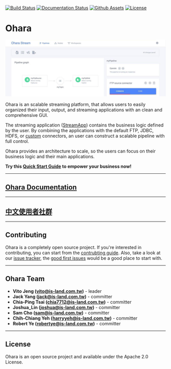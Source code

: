 [![Build Status](https://builds.is-land.com.tw/buildStatus/icon?job=PostCommit-OHARA)](https://builds.is-land.com.tw/job/PostCommit-OHARA/)
[![Documentation Status](https://readthedocs.org/projects/ohara/badge/?version=latest)](https://ohara.readthedocs.io/en/latest/?badge=latest)
[![Github Assets](https://img.shields.io/badge/download-assets-brightgreen.svg)](https://github.com/oharastream/ohara/releases)
[![License](https://img.shields.io/badge/License-Apache%202.0-blue.svg)](https://opensource.org/licenses/Apache-2.0)

# Ohara

![pipeline-screenshot](images/pipeline_screenshot.jpg)

Ohara is an scalable streaming platform, that allows users to easily organized their input, output, and streaming applications with an clean and comprehensive GUI.

The streaming application ([StreamApp](https://ohara.readthedocs.io/en/0.8/custom_streamapp.html)) contains the business logic defined by the user. By combining the applications with the default FTP, JDBC, HDFS, or [custom](https://ohara.readthedocs.io/en/0.8/custom_connector.html) connectors, an user can construct a scalable pipeline with full control.

Ohara provides an architecture to scale, so the users can focus on their business logic and their main applications.

**Try this [Quick Start Guide](https://ohara.readthedocs.io/en/latest/user_guide.html#quick-start) to empower your business now!**

----

## [Ohara Documentation](https://ohara.readthedocs.io/en/0.8)

----

## [中文使用者社群](https://www.facebook.com/groups/oharastream)

----

## Contributing

Ohara is a completely open source project. If you're interested in contributing, you can start from the [contrubting guide](https://ohara.readthedocs.io/en/latest/contributing.html). Also, take a look at our [issue tracker](https://github.com/oharastream/ohara/issues), the [good first issues](https://github.com/oharastream/ohara/issues?q=is%3Aissue+is%3Aopen+label%3A%22good+first+issue%22) would be a good place to start with.

----

## Ohara Team

- **Vito Jeng (vito@is-land.com.tw)** - leader
- **Jack Yang (jack@is-land.com.tw)** - committer
- **Chia-Ping Tsai (chia7712@is-land.com.tw)** - committer
- **Joshua_Lin (joshua@is-land.com.tw)** - committer
- **Sam Cho (sam@is-land.com.tw)** - committer
- **Chih-Chiang Yeh (harryyeh@is-land.com.tw)** - committer
- **Robert Ye (robertye@is-land.com.tw)** - committer

----

## License

Ohara is an open source project and available under the Apache 2.0 License.
